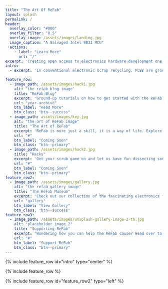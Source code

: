 ```yaml
---
title: "The Art Of ReFab"
layout: splash
permalink: /
header:
  overlay_color: "#000"
  overlay_filter: "0.5"
  overlay_image: /assets/images/landing.jpg
  image_caption: "A Salvaged Intel 8031 MCU"
  actions:
    - label: "Learn More"
      url: "/"
excerpt: 'Creating open access to electronics hardware development one pwned gadget at a time.'
intro: 
  - excerpt: 'In conventional electronic scrap recycling, PCBs are ground to dust, along with all the information encoded within them. If, however, prior to recycling, electronic devices are meticulously disassembled in a learning environment and the parts & knowledge used to build new devices, the students of this practice get to learn from the gold standard of electronics design. This is **The Art Of ReFab**.'

feature_row:
  - image_path: /assets/images/hack1.jpg
    alt: "the refab blog image"
    title: "ReFab Blog"
    excerpt: 'Ground-up tutorials on how to get started with the ReFab lifestyle.'
    url: "year-archive"
    btn_label: "Read More"
    btn_class: "btn--success"
  - image_path: assets/images/key.jpg
    alt: "the art of ReFab image"
    title: "The Art of ReFab"
    excerpt: 'ReFab is more just a skill, it is a way of life. Explore the ReFab school of thought with respect to life in general.'
    url: "#"
    btn_label: "Coming Soon"
    btn_class: "btn--primary"
  - image_path: /assets/images/hack2.jpg
    title: "Hacks"
    excerpt: 'Get your scrub game on and let us have fun dissecting some electronic specimen.'
    url: "#"
    btn_label: "Coming Soon"
    btn_class: "btn--primary"
feature_row2:
  - image_path: /assets/images/gallery.jpg
    alt: "the refab gallery image"
    title: "The ReFab Museum"
    excerpt: 'Check out our collection of the fascinating electronics from history, curated along our salvaging journey.'
    url: "gallery"
    btn_label: "View Gallery"
    btn_class: "btn--success"
feature_row3:
  - image_path: /assets/images/unsplash-gallery-image-2-th.jpg
    alt: "placeholder image 2"
    title: "Supporting ReFab"
    excerpt: 'Wondering how you can help the ReFab cause? Head over to the supporting ReFab page to learn more about donations and contributing to the ReFab Tech website.'
    url: "#"
    btn_label: "Support ReFab"
    btn_class: "btn--primary"
---
```


{% include feature_row id="intro" type="center" %}

{% include feature_row %}

{% include feature_row id="feature_row2" type="left" %}

<!-- {% include feature_row id="feature_row3" type="right" %}
 -->
